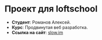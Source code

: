 # Проект для loftschool

* **Студент**: Романов Алексей.
* **Курс**: Продвинутая веб разработка.
* **Ссылка на сайт**: [slow.im](https://slow.im)
